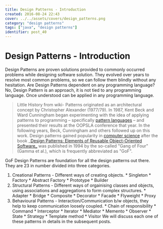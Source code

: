 ```yaml
---
title: Design Patterns - Introduction
created: 2016-08-24 22:43
cover: ../../assets/covers/design_patterns.png
category: "design patterns"
tags: ["java", "design patterns"]
identifier: post_40
---
```


# Design Patterns - Introduction

Design Patterns are proven solutions provided to commonly occurred problems while designing software solution. They evolved over years to resolve most common problems, so we can follow them blindly without any hesitation. Are Design Patterns dependent on any programming language? No, Design Pattern is an approach, it is not tied to any programming language. Once understood can be applied in any programming language. 

> Little History from wiki- Patterns originated as an architectural concept by Christopher Alexander (1977/79). In 1987, Kent Beck and Ward Cunningham began experimenting with the idea of applying patterns to programming – specifically [pattern languages](https://en.wikipedia.org/wiki/Pattern_language) – and presented their results at the OOPSLA conference that year. In the following years, Beck, Cunningham and others followed up on this work. Design patterns gained popularity in [computer science](https://en.wikipedia.org/wiki/Computer_science) after the book _[Design Patterns: Elements of Reusable Object-Oriented Software_](https://en.wikipedia.org/wiki/Design_Patterns_\(book\)) was published in 1994 by the so-called "Gang of Four" (Gamma et al.), which is frequently abbreviated as "GoF".

GoF Design Patterns are foundation for all the design patterns out there. They are 23 in number divided into three categories. 

  1. Creational Patterns - Different ways of creating objects. 
    * Singleton
    * Factory
    * Abstract Factory
    * Prototype
    * Builder
  2. Structural Patterns - Different ways of orgainising classes and objects, using associations and aggregations to form complex structures. 
    * Adapter
    * Bridge
    * Composite
    * Decorator
    * Facade
    * Flyweight
    * Proxy
  3. Behavioural Patterns - Interaction/Communication b/w objects, they help to keep communication loosely coupled. 
    * Chain of responsibility
    * Command
    * Interceptor
    * Iterator
    * Mediator
    * Memento
    * Observer
    * State
    * Strategy
    * Template method
    * Visitor
We will discuss each one of these patterns in details in the subsequent posts.